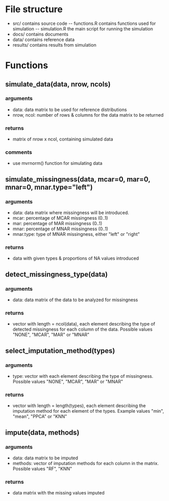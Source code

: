 # File structure

- src/ contains source code
-- functions.R contains functions used for simulation
-- simulation.R the main script for running the simulation
- docs/ contains documents
- data/ contains reference data
- results/ contains results from simulation

# Functions

## simulate_data(data, nrow, ncols)

### arguments
- data: data matrix to be used for reference distributions
- nrow, ncol: number of rows & columns for the data matrix to be returned

### returns
- matrix of nrow x ncol, containing simulated data

### comments
- use mvrnorm() function for simulating data

## simulate_missingness(data, mcar=0, mar=0, mnar=0, mnar.type="left")

### arguments
- data: data matrix where missingness will be introduced.
- mcar: percentage of MCAR missingness (0..1)
- mar: percentage of MAR missingness (0..1)
- mnar: percentage of MNAR missingness (0..1)
- mnar.type: type of MNAR missingness, either "left" or "right"

### returns
- data with given types & proportions of NA values introduced

## detect_missingness_type(data)

### arguments
- data: data matrix of the data to be analyzed for missingness

### returns
- vector with length = ncol(data), each element describing the type of detected missingness for each column of the data. Possible values "NONE", "MCAR", "MAR" or "MNAR"

## select_imputation_method(types)

### arguments
- type: vector with each element describing the type of missingness. Possible values "NONE", "MCAR", "MAR" or "MNAR"

### returns
- vector with length = length(types), each element describing the imputation method for each element of the types. Example values "min", "mean", "PPCA" or "KNN"

## impute(data, methods)

### arguments

- data: data matrix to be imputed
- methods: vector of imputation methods for each column in the matrix. Possible values "RF", "KNN"

### returns

- data matrix with the missing values imputed
